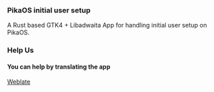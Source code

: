 ### PikaOS initial user setup
A Rust based GTK4 + Libadwaita App
for handling initial user setup on PikaOS.

### Help Us

#### You can help by translating the app
[Weblate](https://hosted.weblate.org/projects/pika-first-setup-gtk4/)
